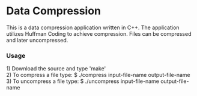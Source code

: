 Data Compression
===============

This is a data compression application written in C++. The application utilizes Huffman Coding to achieve compression. Files can be compressed and later uncompressed.

<h3>Usage</h3>
1) Download the source and type 'make'<br>
2) To compress a file type:   $ ./compress    input-file-name   output-file-name <br>
3) To uncompress a file type: $ ./uncompress  input-file-name   output-file-name <br>
